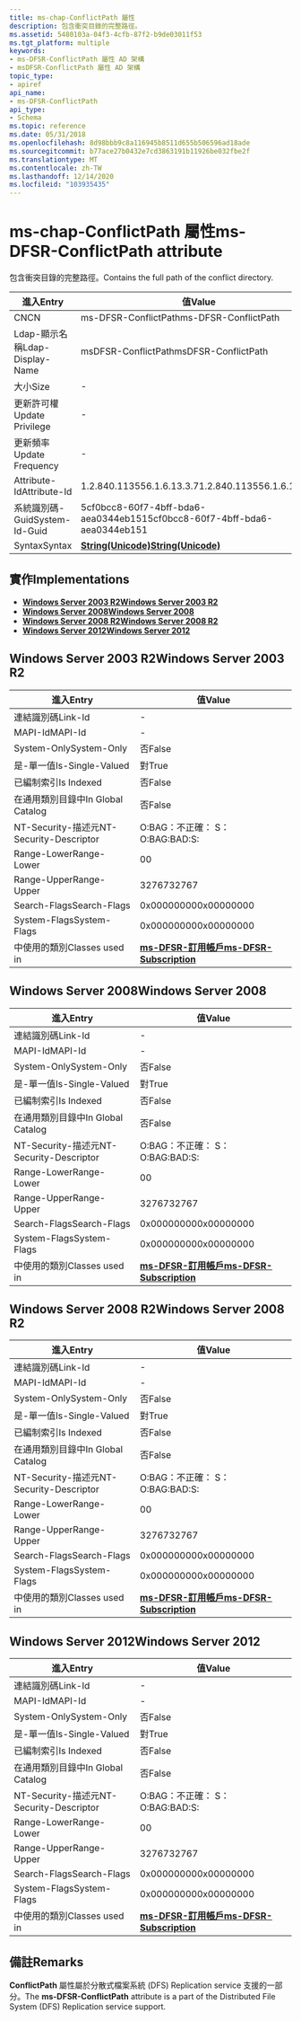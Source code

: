 ```yaml
---
title: ms-chap-ConflictPath 屬性
description: 包含衝突目錄的完整路徑。
ms.assetid: 5480103a-04f3-4cfb-87f2-b9de03011f53
ms.tgt_platform: multiple
keywords:
- ms-DFSR-ConflictPath 屬性 AD 架構
- msDFSR-ConflictPath 屬性 AD 架構
topic_type:
- apiref
api_name:
- ms-DFSR-ConflictPath
api_type:
- Schema
ms.topic: reference
ms.date: 05/31/2018
ms.openlocfilehash: 8d98bbb9c8a116945b8511d655b506596ad18ade
ms.sourcegitcommit: b77ace27b0432e7cd3863191b11926be032fbe2f
ms.translationtype: MT
ms.contentlocale: zh-TW
ms.lasthandoff: 12/14/2020
ms.locfileid: "103935435"
---
```

# <a name="ms-dfsr-conflictpath-attribute"></a><span data-ttu-id="e3edb-105">ms-chap-ConflictPath 屬性</span><span class="sxs-lookup"><span data-stu-id="e3edb-105">ms-DFSR-ConflictPath attribute</span></span>

<span data-ttu-id="e3edb-106">包含衝突目錄的完整路徑。</span><span class="sxs-lookup"><span data-stu-id="e3edb-106">Contains the full path of the conflict directory.</span></span>



| <span data-ttu-id="e3edb-107">進入</span><span class="sxs-lookup"><span data-stu-id="e3edb-107">Entry</span></span> | <span data-ttu-id="e3edb-108">值</span><span class="sxs-lookup"><span data-stu-id="e3edb-108">Value</span></span> |
|-------------------|---------------------------------------------|
| <span data-ttu-id="e3edb-109">CN</span><span class="sxs-lookup"><span data-stu-id="e3edb-109">CN</span></span>                | <span data-ttu-id="e3edb-110">ms-DFSR-ConflictPath</span><span class="sxs-lookup"><span data-stu-id="e3edb-110">ms-DFSR-ConflictPath</span></span>                        |
| <span data-ttu-id="e3edb-111">Ldap-顯示名稱</span><span class="sxs-lookup"><span data-stu-id="e3edb-111">Ldap-Display-Name</span></span> | <span data-ttu-id="e3edb-112">msDFSR-ConflictPath</span><span class="sxs-lookup"><span data-stu-id="e3edb-112">msDFSR-ConflictPath</span></span>                         |
| <span data-ttu-id="e3edb-113">大小</span><span class="sxs-lookup"><span data-stu-id="e3edb-113">Size</span></span>              | \-                                          |
| <span data-ttu-id="e3edb-114">更新許可權</span><span class="sxs-lookup"><span data-stu-id="e3edb-114">Update Privilege</span></span>  | \-                                          |
| <span data-ttu-id="e3edb-115">更新頻率</span><span class="sxs-lookup"><span data-stu-id="e3edb-115">Update Frequency</span></span>  | \-                                          |
| <span data-ttu-id="e3edb-116">Attribute-Id</span><span class="sxs-lookup"><span data-stu-id="e3edb-116">Attribute-Id</span></span>      | <span data-ttu-id="e3edb-117">1.2.840.113556.1.6.13.3.7</span><span class="sxs-lookup"><span data-stu-id="e3edb-117">1.2.840.113556.1.6.13.3.7</span></span>                   |
| <span data-ttu-id="e3edb-118">系統識別碼-Guid</span><span class="sxs-lookup"><span data-stu-id="e3edb-118">System-Id-Guid</span></span>    | <span data-ttu-id="e3edb-119">5cf0bcc8-60f7-4bff-bda6-aea0344eb151</span><span class="sxs-lookup"><span data-stu-id="e3edb-119">5cf0bcc8-60f7-4bff-bda6-aea0344eb151</span></span>        |
| <span data-ttu-id="e3edb-120">Syntax</span><span class="sxs-lookup"><span data-stu-id="e3edb-120">Syntax</span></span>            | [<span data-ttu-id="e3edb-121">**String(Unicode)**</span><span class="sxs-lookup"><span data-stu-id="e3edb-121">**String(Unicode)**</span></span>](s-string-unicode.md) |



## <a name="implementations"></a><span data-ttu-id="e3edb-122">實作</span><span class="sxs-lookup"><span data-stu-id="e3edb-122">Implementations</span></span>

-   [<span data-ttu-id="e3edb-123">**Windows Server 2003 R2**</span><span class="sxs-lookup"><span data-stu-id="e3edb-123">**Windows Server 2003 R2**</span></span>](#windows-server-2003-r2)
-   [<span data-ttu-id="e3edb-124">**Windows Server 2008**</span><span class="sxs-lookup"><span data-stu-id="e3edb-124">**Windows Server 2008**</span></span>](#windows-server-2008)
-   [<span data-ttu-id="e3edb-125">**Windows Server 2008 R2**</span><span class="sxs-lookup"><span data-stu-id="e3edb-125">**Windows Server 2008 R2**</span></span>](#windows-server-2008-r2)
-   [<span data-ttu-id="e3edb-126">**Windows Server 2012**</span><span class="sxs-lookup"><span data-stu-id="e3edb-126">**Windows Server 2012**</span></span>](#windows-server-2012)

## <a name="windows-server-2003-r2"></a><span data-ttu-id="e3edb-127">Windows Server 2003 R2</span><span class="sxs-lookup"><span data-stu-id="e3edb-127">Windows Server 2003 R2</span></span>



| <span data-ttu-id="e3edb-128">進入</span><span class="sxs-lookup"><span data-stu-id="e3edb-128">Entry</span></span> | <span data-ttu-id="e3edb-129">值</span><span class="sxs-lookup"><span data-stu-id="e3edb-129">Value</span></span> |
|------------------------|------------------------------------------------------------------|
| <span data-ttu-id="e3edb-130">連結識別碼</span><span class="sxs-lookup"><span data-stu-id="e3edb-130">Link-Id</span></span>                | \-                                                               |
| <span data-ttu-id="e3edb-131">MAPI-Id</span><span class="sxs-lookup"><span data-stu-id="e3edb-131">MAPI-Id</span></span>                | \-                                                               |
| <span data-ttu-id="e3edb-132">System-Only</span><span class="sxs-lookup"><span data-stu-id="e3edb-132">System-Only</span></span>            | <span data-ttu-id="e3edb-133">否</span><span class="sxs-lookup"><span data-stu-id="e3edb-133">False</span></span>                                                            |
| <span data-ttu-id="e3edb-134">是-單一值</span><span class="sxs-lookup"><span data-stu-id="e3edb-134">Is-Single-Valued</span></span>       | <span data-ttu-id="e3edb-135">對</span><span class="sxs-lookup"><span data-stu-id="e3edb-135">True</span></span>                                                             |
| <span data-ttu-id="e3edb-136">已編制索引</span><span class="sxs-lookup"><span data-stu-id="e3edb-136">Is Indexed</span></span>             | <span data-ttu-id="e3edb-137">否</span><span class="sxs-lookup"><span data-stu-id="e3edb-137">False</span></span>                                                            |
| <span data-ttu-id="e3edb-138">在通用類別目錄中</span><span class="sxs-lookup"><span data-stu-id="e3edb-138">In Global Catalog</span></span>      | <span data-ttu-id="e3edb-139">否</span><span class="sxs-lookup"><span data-stu-id="e3edb-139">False</span></span>                                                            |
| <span data-ttu-id="e3edb-140">NT-Security-描述元</span><span class="sxs-lookup"><span data-stu-id="e3edb-140">NT-Security-Descriptor</span></span> | <span data-ttu-id="e3edb-141">O:BAG：不正確： S：</span><span class="sxs-lookup"><span data-stu-id="e3edb-141">O:BAG:BAD:S:</span></span>                                                     |
| <span data-ttu-id="e3edb-142">Range-Lower</span><span class="sxs-lookup"><span data-stu-id="e3edb-142">Range-Lower</span></span>            | <span data-ttu-id="e3edb-143">0</span><span class="sxs-lookup"><span data-stu-id="e3edb-143">0</span></span>                                                                |
| <span data-ttu-id="e3edb-144">Range-Upper</span><span class="sxs-lookup"><span data-stu-id="e3edb-144">Range-Upper</span></span>            | <span data-ttu-id="e3edb-145">32767</span><span class="sxs-lookup"><span data-stu-id="e3edb-145">32767</span></span>                                                            |
| <span data-ttu-id="e3edb-146">Search-Flags</span><span class="sxs-lookup"><span data-stu-id="e3edb-146">Search-Flags</span></span>           | <span data-ttu-id="e3edb-147">0x00000000</span><span class="sxs-lookup"><span data-stu-id="e3edb-147">0x00000000</span></span>                                                       |
| <span data-ttu-id="e3edb-148">System-Flags</span><span class="sxs-lookup"><span data-stu-id="e3edb-148">System-Flags</span></span>           | <span data-ttu-id="e3edb-149">0x00000000</span><span class="sxs-lookup"><span data-stu-id="e3edb-149">0x00000000</span></span>                                                       |
| <span data-ttu-id="e3edb-150">中使用的類別</span><span class="sxs-lookup"><span data-stu-id="e3edb-150">Classes used in</span></span>        | [<span data-ttu-id="e3edb-151">**ms-DFSR-訂用帳戶**</span><span class="sxs-lookup"><span data-stu-id="e3edb-151">**ms-DFSR-Subscription**</span></span>](c-msdfsr-subscription.md)<br/> |



## <a name="windows-server-2008"></a><span data-ttu-id="e3edb-152">Windows Server 2008</span><span class="sxs-lookup"><span data-stu-id="e3edb-152">Windows Server 2008</span></span>



| <span data-ttu-id="e3edb-153">進入</span><span class="sxs-lookup"><span data-stu-id="e3edb-153">Entry</span></span> | <span data-ttu-id="e3edb-154">值</span><span class="sxs-lookup"><span data-stu-id="e3edb-154">Value</span></span> |
|------------------------|------------------------------------------------------------------|
| <span data-ttu-id="e3edb-155">連結識別碼</span><span class="sxs-lookup"><span data-stu-id="e3edb-155">Link-Id</span></span>                | \-                                                               |
| <span data-ttu-id="e3edb-156">MAPI-Id</span><span class="sxs-lookup"><span data-stu-id="e3edb-156">MAPI-Id</span></span>                | \-                                                               |
| <span data-ttu-id="e3edb-157">System-Only</span><span class="sxs-lookup"><span data-stu-id="e3edb-157">System-Only</span></span>            | <span data-ttu-id="e3edb-158">否</span><span class="sxs-lookup"><span data-stu-id="e3edb-158">False</span></span>                                                            |
| <span data-ttu-id="e3edb-159">是-單一值</span><span class="sxs-lookup"><span data-stu-id="e3edb-159">Is-Single-Valued</span></span>       | <span data-ttu-id="e3edb-160">對</span><span class="sxs-lookup"><span data-stu-id="e3edb-160">True</span></span>                                                             |
| <span data-ttu-id="e3edb-161">已編制索引</span><span class="sxs-lookup"><span data-stu-id="e3edb-161">Is Indexed</span></span>             | <span data-ttu-id="e3edb-162">否</span><span class="sxs-lookup"><span data-stu-id="e3edb-162">False</span></span>                                                            |
| <span data-ttu-id="e3edb-163">在通用類別目錄中</span><span class="sxs-lookup"><span data-stu-id="e3edb-163">In Global Catalog</span></span>      | <span data-ttu-id="e3edb-164">否</span><span class="sxs-lookup"><span data-stu-id="e3edb-164">False</span></span>                                                            |
| <span data-ttu-id="e3edb-165">NT-Security-描述元</span><span class="sxs-lookup"><span data-stu-id="e3edb-165">NT-Security-Descriptor</span></span> | <span data-ttu-id="e3edb-166">O:BAG：不正確： S：</span><span class="sxs-lookup"><span data-stu-id="e3edb-166">O:BAG:BAD:S:</span></span>                                                     |
| <span data-ttu-id="e3edb-167">Range-Lower</span><span class="sxs-lookup"><span data-stu-id="e3edb-167">Range-Lower</span></span>            | <span data-ttu-id="e3edb-168">0</span><span class="sxs-lookup"><span data-stu-id="e3edb-168">0</span></span>                                                                |
| <span data-ttu-id="e3edb-169">Range-Upper</span><span class="sxs-lookup"><span data-stu-id="e3edb-169">Range-Upper</span></span>            | <span data-ttu-id="e3edb-170">32767</span><span class="sxs-lookup"><span data-stu-id="e3edb-170">32767</span></span>                                                            |
| <span data-ttu-id="e3edb-171">Search-Flags</span><span class="sxs-lookup"><span data-stu-id="e3edb-171">Search-Flags</span></span>           | <span data-ttu-id="e3edb-172">0x00000000</span><span class="sxs-lookup"><span data-stu-id="e3edb-172">0x00000000</span></span>                                                       |
| <span data-ttu-id="e3edb-173">System-Flags</span><span class="sxs-lookup"><span data-stu-id="e3edb-173">System-Flags</span></span>           | <span data-ttu-id="e3edb-174">0x00000000</span><span class="sxs-lookup"><span data-stu-id="e3edb-174">0x00000000</span></span>                                                       |
| <span data-ttu-id="e3edb-175">中使用的類別</span><span class="sxs-lookup"><span data-stu-id="e3edb-175">Classes used in</span></span>        | [<span data-ttu-id="e3edb-176">**ms-DFSR-訂用帳戶**</span><span class="sxs-lookup"><span data-stu-id="e3edb-176">**ms-DFSR-Subscription**</span></span>](c-msdfsr-subscription.md)<br/> |



## <a name="windows-server-2008-r2"></a><span data-ttu-id="e3edb-177">Windows Server 2008 R2</span><span class="sxs-lookup"><span data-stu-id="e3edb-177">Windows Server 2008 R2</span></span>



| <span data-ttu-id="e3edb-178">進入</span><span class="sxs-lookup"><span data-stu-id="e3edb-178">Entry</span></span> | <span data-ttu-id="e3edb-179">值</span><span class="sxs-lookup"><span data-stu-id="e3edb-179">Value</span></span> |
|------------------------|------------------------------------------------------------------|
| <span data-ttu-id="e3edb-180">連結識別碼</span><span class="sxs-lookup"><span data-stu-id="e3edb-180">Link-Id</span></span>                | \-                                                               |
| <span data-ttu-id="e3edb-181">MAPI-Id</span><span class="sxs-lookup"><span data-stu-id="e3edb-181">MAPI-Id</span></span>                | \-                                                               |
| <span data-ttu-id="e3edb-182">System-Only</span><span class="sxs-lookup"><span data-stu-id="e3edb-182">System-Only</span></span>            | <span data-ttu-id="e3edb-183">否</span><span class="sxs-lookup"><span data-stu-id="e3edb-183">False</span></span>                                                            |
| <span data-ttu-id="e3edb-184">是-單一值</span><span class="sxs-lookup"><span data-stu-id="e3edb-184">Is-Single-Valued</span></span>       | <span data-ttu-id="e3edb-185">對</span><span class="sxs-lookup"><span data-stu-id="e3edb-185">True</span></span>                                                             |
| <span data-ttu-id="e3edb-186">已編制索引</span><span class="sxs-lookup"><span data-stu-id="e3edb-186">Is Indexed</span></span>             | <span data-ttu-id="e3edb-187">否</span><span class="sxs-lookup"><span data-stu-id="e3edb-187">False</span></span>                                                            |
| <span data-ttu-id="e3edb-188">在通用類別目錄中</span><span class="sxs-lookup"><span data-stu-id="e3edb-188">In Global Catalog</span></span>      | <span data-ttu-id="e3edb-189">否</span><span class="sxs-lookup"><span data-stu-id="e3edb-189">False</span></span>                                                            |
| <span data-ttu-id="e3edb-190">NT-Security-描述元</span><span class="sxs-lookup"><span data-stu-id="e3edb-190">NT-Security-Descriptor</span></span> | <span data-ttu-id="e3edb-191">O:BAG：不正確： S：</span><span class="sxs-lookup"><span data-stu-id="e3edb-191">O:BAG:BAD:S:</span></span>                                                     |
| <span data-ttu-id="e3edb-192">Range-Lower</span><span class="sxs-lookup"><span data-stu-id="e3edb-192">Range-Lower</span></span>            | <span data-ttu-id="e3edb-193">0</span><span class="sxs-lookup"><span data-stu-id="e3edb-193">0</span></span>                                                                |
| <span data-ttu-id="e3edb-194">Range-Upper</span><span class="sxs-lookup"><span data-stu-id="e3edb-194">Range-Upper</span></span>            | <span data-ttu-id="e3edb-195">32767</span><span class="sxs-lookup"><span data-stu-id="e3edb-195">32767</span></span>                                                            |
| <span data-ttu-id="e3edb-196">Search-Flags</span><span class="sxs-lookup"><span data-stu-id="e3edb-196">Search-Flags</span></span>           | <span data-ttu-id="e3edb-197">0x00000000</span><span class="sxs-lookup"><span data-stu-id="e3edb-197">0x00000000</span></span>                                                       |
| <span data-ttu-id="e3edb-198">System-Flags</span><span class="sxs-lookup"><span data-stu-id="e3edb-198">System-Flags</span></span>           | <span data-ttu-id="e3edb-199">0x00000000</span><span class="sxs-lookup"><span data-stu-id="e3edb-199">0x00000000</span></span>                                                       |
| <span data-ttu-id="e3edb-200">中使用的類別</span><span class="sxs-lookup"><span data-stu-id="e3edb-200">Classes used in</span></span>        | [<span data-ttu-id="e3edb-201">**ms-DFSR-訂用帳戶**</span><span class="sxs-lookup"><span data-stu-id="e3edb-201">**ms-DFSR-Subscription**</span></span>](c-msdfsr-subscription.md)<br/> |



## <a name="windows-server-2012"></a><span data-ttu-id="e3edb-202">Windows Server 2012</span><span class="sxs-lookup"><span data-stu-id="e3edb-202">Windows Server 2012</span></span>



| <span data-ttu-id="e3edb-203">進入</span><span class="sxs-lookup"><span data-stu-id="e3edb-203">Entry</span></span> | <span data-ttu-id="e3edb-204">值</span><span class="sxs-lookup"><span data-stu-id="e3edb-204">Value</span></span> |
|------------------------|------------------------------------------------------------------|
| <span data-ttu-id="e3edb-205">連結識別碼</span><span class="sxs-lookup"><span data-stu-id="e3edb-205">Link-Id</span></span>                | \-                                                               |
| <span data-ttu-id="e3edb-206">MAPI-Id</span><span class="sxs-lookup"><span data-stu-id="e3edb-206">MAPI-Id</span></span>                | \-                                                               |
| <span data-ttu-id="e3edb-207">System-Only</span><span class="sxs-lookup"><span data-stu-id="e3edb-207">System-Only</span></span>            | <span data-ttu-id="e3edb-208">否</span><span class="sxs-lookup"><span data-stu-id="e3edb-208">False</span></span>                                                            |
| <span data-ttu-id="e3edb-209">是-單一值</span><span class="sxs-lookup"><span data-stu-id="e3edb-209">Is-Single-Valued</span></span>       | <span data-ttu-id="e3edb-210">對</span><span class="sxs-lookup"><span data-stu-id="e3edb-210">True</span></span>                                                             |
| <span data-ttu-id="e3edb-211">已編制索引</span><span class="sxs-lookup"><span data-stu-id="e3edb-211">Is Indexed</span></span>             | <span data-ttu-id="e3edb-212">否</span><span class="sxs-lookup"><span data-stu-id="e3edb-212">False</span></span>                                                            |
| <span data-ttu-id="e3edb-213">在通用類別目錄中</span><span class="sxs-lookup"><span data-stu-id="e3edb-213">In Global Catalog</span></span>      | <span data-ttu-id="e3edb-214">否</span><span class="sxs-lookup"><span data-stu-id="e3edb-214">False</span></span>                                                            |
| <span data-ttu-id="e3edb-215">NT-Security-描述元</span><span class="sxs-lookup"><span data-stu-id="e3edb-215">NT-Security-Descriptor</span></span> | <span data-ttu-id="e3edb-216">O:BAG：不正確： S：</span><span class="sxs-lookup"><span data-stu-id="e3edb-216">O:BAG:BAD:S:</span></span>                                                     |
| <span data-ttu-id="e3edb-217">Range-Lower</span><span class="sxs-lookup"><span data-stu-id="e3edb-217">Range-Lower</span></span>            | <span data-ttu-id="e3edb-218">0</span><span class="sxs-lookup"><span data-stu-id="e3edb-218">0</span></span>                                                                |
| <span data-ttu-id="e3edb-219">Range-Upper</span><span class="sxs-lookup"><span data-stu-id="e3edb-219">Range-Upper</span></span>            | <span data-ttu-id="e3edb-220">32767</span><span class="sxs-lookup"><span data-stu-id="e3edb-220">32767</span></span>                                                            |
| <span data-ttu-id="e3edb-221">Search-Flags</span><span class="sxs-lookup"><span data-stu-id="e3edb-221">Search-Flags</span></span>           | <span data-ttu-id="e3edb-222">0x00000000</span><span class="sxs-lookup"><span data-stu-id="e3edb-222">0x00000000</span></span>                                                       |
| <span data-ttu-id="e3edb-223">System-Flags</span><span class="sxs-lookup"><span data-stu-id="e3edb-223">System-Flags</span></span>           | <span data-ttu-id="e3edb-224">0x00000000</span><span class="sxs-lookup"><span data-stu-id="e3edb-224">0x00000000</span></span>                                                       |
| <span data-ttu-id="e3edb-225">中使用的類別</span><span class="sxs-lookup"><span data-stu-id="e3edb-225">Classes used in</span></span>        | [<span data-ttu-id="e3edb-226">**ms-DFSR-訂用帳戶**</span><span class="sxs-lookup"><span data-stu-id="e3edb-226">**ms-DFSR-Subscription**</span></span>](c-msdfsr-subscription.md)<br/> |



## <a name="remarks"></a><span data-ttu-id="e3edb-227">備註</span><span class="sxs-lookup"><span data-stu-id="e3edb-227">Remarks</span></span>

<span data-ttu-id="e3edb-228">**ConflictPath** 屬性屬於分散式檔案系統 (DFS) Replication service 支援的一部分。</span><span class="sxs-lookup"><span data-stu-id="e3edb-228">The **ms-DFSR-ConflictPath** attribute is a part of the Distributed File System (DFS) Replication service support.</span></span>

 

 





